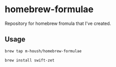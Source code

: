 # homebrew-formulae

Repository for homebrew fromula that I've created.

## Usage

```bash
brew tap m-housh/homebrew-formulae
```

```bash
brew install swift-zet
```
